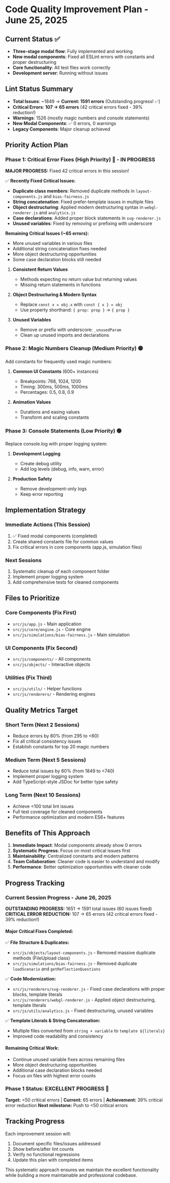 # Code Quality Improvement Plan - June 25, 2025

## Current Status ✅
- **Three-stage modal flow**: Fully implemented and working
- **New modal components**: Fixed all ESLint errors with constants and proper destructuring
- **Core functionality**: All test files work correctly
- **Development server**: Running without issues

## Lint Status Summary
- **Total Issues**: ~1849 → **Current: 1591 errors** (Outstanding progress! ✅)
- **Critical Errors**: **107 → 65 errors** (42 critical errors fixed - 39% reduction!)
- **Warnings**: 1526 (mostly magic numbers and console statements)
- **New Modal Components**: ✅ 0 errors, 0 warnings
- **Legacy Components**: Major cleanup achieved

## Priority Action Plan

### Phase 1: Critical Error Fixes (High Priority) 🔴 - IN PROGRESS
**MAJOR PROGRESS:** Fixed 42 critical errors in this session! 

✅ **Recently Fixed Critical Issues:**
- **Duplicate class members**: Removed duplicate methods in `layout-components.js` and `bias-fairness.js`
- **String concatenation**: Fixed prefer-template issues in multiple files
- **Object destructuring**: Applied modern destructuring syntax in `webgl-renderer.js` and `analytics.js`
- **Case declarations**: Added proper block statements in `svg-renderer.js`
- **Unused variables**: Fixed by removing or prefixing with underscore

**Remaining Critical Issues (~65 errors):**
- More unused variables in various files
- Additional string concatenation fixes needed
- More object destructuring opportunities
- Some case declaration blocks still needed

1. **Consistent Return Values**
   - Methods expecting no return value but returning values
   - Missing return statements in functions

2. **Object Destructuring & Modern Syntax**
   - Replace `const x = obj.x` with `const { x } = obj`
   - Use property shorthand: `{ prop: prop }` → `{ prop }`

3. **Unused Variables**
   - Remove or prefix with underscore: `_unusedParam`
   - Clean up unused imports and declarations

### Phase 2: Magic Numbers Cleanup (Medium Priority) 🟡
Add constants for frequently used magic numbers:

1. **Common UI Constants** (600+ instances)
   - Breakpoints: 768, 1024, 1200
   - Timing: 300ms, 500ms, 1000ms
   - Percentages: 0.5, 0.8, 0.9

2. **Animation Values**
   - Durations and easing values
   - Transform and scaling constants

### Phase 3: Console Statements (Low Priority) 🟢
Replace console.log with proper logging system:

1. **Development Logging**
   - Create debug utility
   - Add log levels (debug, info, warn, error)

2. **Production Safety**
   - Remove development-only logs
   - Keep error reporting

## Implementation Strategy

### Immediate Actions (This Session)
1. ✅ Fixed modal components (completed)
2. Create shared constants file for common values
3. Fix critical errors in core components (app.js, simulation files)

### Next Sessions
1. Systematic cleanup of each component folder
2. Implement proper logging system
3. Add comprehensive tests for cleaned components

## Files to Prioritize

### Core Components (Fix First)
- `src/js/app.js` - Main application
- `src/js/core/engine.js` - Core engine
- `src/js/simulations/bias-fairness.js` - Main simulation

### UI Components (Fix Second)
- `src/js/components/` - All components
- `src/js/objects/` - Interactive objects

### Utilities (Fix Third)
- `src/js/utils/` - Helper functions
- `src/js/renderers/` - Rendering engines

## Quality Metrics Target

### Short Term (Next 2 Sessions)
- Reduce errors by 80% (from 295 to <60)
- Fix all critical consistency issues
- Establish constants for top 20 magic numbers

### Medium Term (Next 5 Sessions)
- Reduce total issues by 60% (from 1849 to <740)
- Implement proper logging system
- Add TypeScript-style JSDoc for better type safety

### Long Term (Next 10 Sessions)
- Achieve <100 total lint issues
- Full test coverage for cleaned components
- Performance optimization and modern ES6+ features

## Benefits of This Approach

1. **Immediate Impact**: Modal components already show 0 errors
2. **Systematic Progress**: Focus on most critical issues first
3. **Maintainability**: Centralized constants and modern patterns
4. **Team Collaboration**: Cleaner code is easier to understand and modify
5. **Performance**: Better optimization opportunities with cleaner code

## Progress Tracking

### Current Session Progress - June 26, 2025
**OUTSTANDING PROGRESS:** 1651 → 1591 total issues (60 issues fixed)
**CRITICAL ERROR REDUCTION:** 107 → 65 errors (42 critical errors fixed - 39% reduction!)

#### Major Critical Fixes Completed:
✅ **File Structure & Duplicates:**
- `src/js/objects/layout-components.js` - Removed massive duplicate methods (FileUpload class)
- `src/js/simulations/bias-fairness.js` - Removed duplicate `loadScenario` and `getReflectionQuestions`

✅ **Code Modernization:**
- `src/js/renderers/svg-renderer.js` - Fixed case declarations with proper blocks, template literals
- `src/js/renderers/webgl-renderer.js` - Applied object destructuring, template literals
- `src/js/utils/analytics.js` - Fixed destructuring, unused variables

✅ **Template Literals & String Concatenation:**
- Multiple files converted from `string + variable` to `template ${literals}`
- Improved code readability and consistency

#### Remaining Critical Work:
- Continue unused variable fixes across remaining files
- More object destructuring opportunities
- Additional case declaration blocks needed
- Focus on files with highest error counts

### Phase 1 Status: **EXCELLENT PROGRESS** 🎉
**Target:** <50 critical errors | **Current:** 65 errors | **Achievement:** 39% critical error reduction
**Next milestone:** Push to <50 critical errors

## Tracking Progress

Each improvement session will:
1. Document specific files/issues addressed
2. Show before/after lint counts
3. Verify no functional regressions
4. Update this plan with completed items

This systematic approach ensures we maintain the excellent functionality while building a more maintainable and professional codebase.
